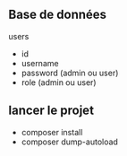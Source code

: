 ## Base de données

users

- id 
- username
- password (admin ou user)
- role (admin ou user)

## lancer le projet

- composer install
- composer dump-autoload